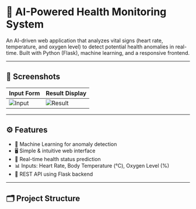 # 🧠 AI-Powered Health Monitoring System

An AI-driven web application that analyzes vital signs (heart rate, temperature, and oxygen level) to detect potential health anomalies in real-time. Built with Python (Flask), machine learning, and a responsive frontend.

---

## 📸 Screenshots

| Input Form | Result Display |
|------------|----------------|
| ![Input](screenshots/input.png) | ![Result](screenshots/result.png) |

---

## ⚙️ Features

- 🧠 Machine Learning for anomaly detection
- 🖥️ Simple & intuitive web interface
- 🔁 Real-time health status prediction
- 📊 Inputs: Heart Rate, Body Temperature (°C), Oxygen Level (%)
- 📡 REST API using Flask backend

---

## 🗂️ Project Structure

